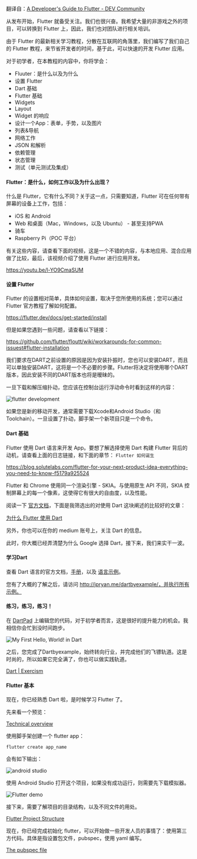 翻译自：[A Developer's Guide to Flutter - DEV Community](https://dev.to/solutelabs/a-developer-s-guide-to-flutter-37f1)



从发布开始，Flutter 就备受关注。我们也很兴奋。我希望大量的非游戏之外的项目，可以转换到 Flutter 上，因此，我们也对团队进行相关培训。



由于 Flutter 的最新相关学习教程，分散在互联网的角落里，我们编写了我们自己的 Flutter 教程，来节省开发者的时间，基于此，可以快速的开发 Flutter 应用。



对于初学者，在本教程的内容中，你将学会：

- Fluuter：是什么以及为什么
- 设置 Flutter
- Dart 基础
- Flutter 基础
- Widgets
- Layout
- Widget 的响应
- 设计一个App：表单，手势，以及图片
- 列表&导航
- 网络工作
- JSON 和解析
- 依赖管理
- 状态管理
- 测试（单元测试及集成）



#### Flutter：是什么，如何工作以及为什么出现？

什么是 Flutter，它有什么不同？关于这一点，只需要知道，Flutter 可在任何带有屏幕的设备上工作，包括：



- iOS 和 Android
- Web 和桌面（Mac，Windows，以及 Ubuntu） - 甚至支持PWA
- 骑车
- Raspberry Pi（POC 平台）



有关这些内容，请查看下面的视频，这是一个不错的内容，与本地应用、混合应用做了比较，最后，该视频介绍了使用 Flutter 进行应用开发。



https://youtu.be/l-YO9CmaSUM



#### 设置 Flutter



Flutter 的设置相对简单，具体如何设置，取决于您所使用的系统；您可以通过 Flutter 官方教程了解如何配置。



https://flutter.dev/docs/get-started/install



但是如果您遇到一些问题，请查看以下链接：

https://github.com/flutter/floutt/wiki/workarounds-for-common-issuest#flutter-installation



我们要求在DART之前设置的原因是因为安装扑振时，您也可以安装DART，而且可以单独安装DART，这将是一个不必要的步骤。Flutter将决定将使用哪个DART版本，因此安装不同的DART版本也将是暧昧的。



一旦下载和解压缩扑动，您应该在控制台运行浮动命令时看到这样的内容：



![flutter development](https://res.cloudinary.com/practicaldev/image/fetch/s--Z0NRoy7O--/c_limit%2Cf_auto%2Cfl_progressive%2Cq_auto%2Cw_880/https://cdn-images-1.medium.com/max/800/1%2AaIAn1ORPEBwUY1krrd8iDA.png)





如果您是新的移动开发，通常需要下载Xcode和Android Studio（和Toolchain）。一旦设置了扑动，脚手架一个新项目只是一个命令。



#### Dart 基础



Flutter 使用 Dart 语言来开发 App。要想了解选择使用 Dart 构建 Flutter 背后的动机，请查看上面的日志链接，和下面的章节： `Flutter 如何诞生`



https://blog.solutelabs.com/flutter-for-your-next-product-idea-everything-you-need-to-know-f5179a925524



Flutter 和 Chrome 使用同一个渲染引擎 - SKIA。与使用原生 API 不同，SKIA 控制屏幕上的每一个像素，这使得它有很大的自由度，以及性能。



阅读一下 [官方文档](https://flutter.dev/docs/resources/faq#why-did-flutter-choose-to-use-dart)，下面是我筛选出的对使用 Dart 这块阐述的比较好的文章：



[为什么 Flutter 使用 Dart](https://hackernoon.com/why-flutter-uses-dart-dd635a054ebf)



另外，你也可以在你的 medium 账号上，关注 Dart 的信息。



此时，你大概已经弄清楚为什么 Google 选择 Dart，接下来，我们来实干一波。



#### 学习Dart

查看 Dart 语言的官方文档，[手册](https://dart.dev/guides/language/language-tour)，以及 [语言示例](https://dart.dev/samples)。



您有了大概的了解之后，请访问 http://jpryan.me/dartbyexample/，并执行所有示例。



#### 练习，练习，练习！



在 [DartPad](https://dartpad.dartlang.org/) 上编辑您的代码，对于初学者而言，这是很好的提升能力的机会。我相信你会忙到没时间跑步。



![My First Hello, World! in Dart](https://res.cloudinary.com/practicaldev/image/fetch/s--mdZmTXeW--/c_limit%2Cf_auto%2Cfl_progressive%2Cq_auto%2Cw_880/https://cdn-images-1.medium.com/max/800/1%2Aj5k-sQWAqf0LHl_SUR3_Gg.png)



之后，您完成了Dartbyexample，始终转向行业，并完成他们的飞镖轨道。这是时尚的，所以如果它完全满了，你也可以做实践轨道。



[Dart | Exercism](https://exercism.io/tracks/dart)



#### Flutter 基本



现在，你已经熟悉 Dart 啦，是时候学习 Flutter 了。



先来看一个预览：



[Technical overview](https://flutter.dev/docs/resources/technical-overview)



使用脚手架创建一个 flutter app：



```
flutter create app_name
```



会有如下输出：



![android studio](https://res.cloudinary.com/practicaldev/image/fetch/s--nV911Awg--/c_limit%2Cf_auto%2Cfl_progressive%2Cq_auto%2Cw_880/https://cdn-images-1.medium.com/max/800/1%2A3KBHP-3nKyS3XP8bTma2Yw.png)



使用 Android Studio 打开这个项目，如果没有成功运行，则需要先下载模拟器。



![Flutter demo](https://res.cloudinary.com/practicaldev/image/fetch/s--qCyMYCjg--/c_limit%2Cf_auto%2Cfl_progressive%2Cq_auto%2Cw_880/https://cdn-images-1.medium.com/max/800/1%2AdA0ntm5vz0xGyDYsp2-f7g.png)



接下来，需要了解项目的目录结构，以及不同文件的用处。



[Flutter Project Structure](https://dev.to/jay_tillu/flutter-project-structure-1lhe)



现在，你已经完成初始化 flutter，可以开始做一些开发人员的事情了：使用第三方代码。具体是指设置包文件，pubspec，使用 yaml 编写。



[The pubspec file](https://dart.dev/tools/pub/pubspec)



